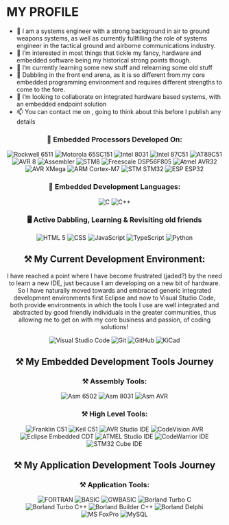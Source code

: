 # MY PROFILE

- 👋 I am a systems engineer with a strong background in air to ground weapons systems, as well as currently fullfilling the role of systems engineer in the tactical ground and airborne communications industry.
- 👀 I’m interested in most things that tickle my fancy, hardware and embedded software being my historical strong points though.
- 🌱 I’m currently learning some new stuff and relearning some old stuff
- 🌱 Dabbling in the front end arena, as it is so different from my core embedded programming environment and requires different strengths to come to the fore.
- 💞️ I’m looking to collaborate on integrated hardware based systems, with an embedded endpoint solution
- 📫 You can contact me on , going to think about this before I publish any details

<h3 align="center">🚀 Embedded Processors Developed On:</h3>
<p align="center">
  <a target="_blank"><img alt="Rockwell 6511"
    src="https://img.shields.io/badge/-R6511-%2312100E.svg?logo=okta&style=for-the-badge&logoColor=#03234B"/></a> 
  <a target="_blank"><img alt="Motorola 65SC151"
    src="https://img.shields.io/badge/-65SC151-%2312100E.svg?logo=motorola&style=for-the-badge&logoColor=#E1140A"/></a> 
  <a target="_blank"><img alt="Intel 8031"
    src="https://img.shields.io/badge/-80C31-%2312100E.svg?logo=intel&style=for-the-badge&logoColor=#0071C5"/></a> 
  <a target="_blank"><img alt="Intel 87C51"
    src="https://img.shields.io/badge/-87C51-%2312100E.svg?logo=intel&style=for-the-badge&logoColor=#0071C5"/></a> 
  <a target="_blank"><img alt="AT89C51"
    src="https://img.shields.io/badge/-AT89C51-%2312100E.svg?logo=atmel&style=for-the-badge&logoColor=#03234B"/></a> 
  <a target="_blank"><img alt="AVR 8"
    src="https://img.shields.io/badge/-AVR8-%2312100E.svg?logo=atmel&style=for-the-badge&logoColor=#03234B"/></a> 
  <a target="_blank"><img alt="Assembler"
    src="https://img.shields.io/badge/-PIC-%2312100E.svg?logo=microchip&style=for-the-badge&logoColor=#03234B"/></a> 
  <a target="_blank"><img alt="STM8"
    src="https://img.shields.io/badge/-STM8-%2312100E.svg?logo=STMicroelectronics&style=for-the-badge&logoColor=#03234B"/></a> 
  <a target="_blank"><img alt="Freescale DSP56F805"
    src="https://img.shields.io/badge/-DSP56F805-%2312100E.svg?logo=motorola&style=for-the-badge&logoColor=#E1140A"/></a> 
  <a target="_blank"><img alt="Atmel AVR32"
    src="https://img.shields.io/badge/-AVR32-%2312100E.svg?logo=atmel&style=for-the-badge&logoColor=#03234B"/></a> 
  <a target="_blank"><img alt="AVR XMega"
    src="https://img.shields.io/badge/-AVR%20XMEGA-%2312100E.svg?logo=atmel&style=for-the-badge&logoColor=#03234B"/></a> 
  <a target="_blank"><img alt="ARM Cortex-M7"
    src="https://img.shields.io/badge/-ARM%20Cortex--M7-%2312100E.svg?logo=atmel&style=for-the-badge&logoColor=#03234B"/></a> 
  <a target="_blank"><img alt="STM STM32"
    src="https://img.shields.io/badge/-STM32-%2312100E.svg?logo=STMicroelectronics&style=for-the-badge&logoColor=#03234B"/></a>
  <a target="_blank"><img alt="ESP ESP32" 
  src="https://img.shields.io/badge/-ESP32-%2312100E.svg?logo=Espressif&style=for-the-badge&logoColor=#E7352C"/></a>
</p>

<div>
</div>

<h3 align="center">🚀 Embedded Development Languages:</h3>
<p align="center">
  <a target="_blank"><img alt="C"
    src="https://img.shields.io/badge/C-%2312100E.svg?logo=c&style=for-the-badge&logoColor=#A8B9CC"/></a>
  <a target="_blank"><img alt="C++"
    src="https://img.shields.io/badge/C++-%2312100E.svg?logo=cplusplus&style=for-the-badge&logoColor=#00599C"/></a> 
</p>

<h3 align="center">🖥 Active Dabbling, Learning & Revisiting old friends</h3>
<p align="center">
  <a target="_blank"><img alt="HTML 5"
    src="https://img.shields.io/badge/HTML5-%2312100E.svg?logo=html5&style=for-the-badge&logoColor=#E34F26"/></a>
  <a target="_blank"><img alt="CSS"
    src="https://img.shields.io/badge/CSS-%2312100E.svg?logo=css3&style=for-the-badge&logoColor=#1572B6"/></a>
  <a target="_blank"><img alt="JavaScript"
    src="https://img.shields.io/badge/JavaScript-%2312100E.svg?logo=javascript&style=for-the-badge&logoColor=#F7DF1E"/></a>
  <a target="_blank"><img alt="TypeScript"
    src="https://img.shields.io/badge/TypeScript-%2312100E.svg?logo=typescript&style=for-the-badge&logoColor=#3178C6"/></a>
  <a target="_blank"><img alt="Python"
    src="https://img.shields.io/badge/Python-%2312100E.svg?logo=python&style=for-the-badge&logoColor=#3776AB"/></a>
</p>

<h2 align="center">⚒ My Current Development Environment:</h3>
<p align="center">
I have reached a point where I have become frustrated (jaded?) by the need to learn a new IDE, just because I am developing on a new bit of hardware.
So I have naturally moved towards and embraced generic integrated development environments first Eclipse and now to Visual Studio Code, both provide environments in which the tools I use are well integrated and abstracted by good friendly individuals in the greater communities, thus allowing me to get on with my core business and passion, of coding solutions!
</p>
<p align="center">
  <a target="_blank"><img alt="Visual Studio Code"
    src="https://img.shields.io/badge/Visual%20Studio%20Code-%2312100E.svg?logo=visual-studio-code&style=for-the-badge&logoColor=blue"/></a> 
  <a target="_blank"><img alt="Git"
    src="https://img.shields.io/badge/Git-%2312100E.svg?logo=git&style=for-the-badge"/></a> 
  <a target="_blank"><img alt="GitHub"
    src="https://img.shields.io/badge/GitHub-%2312100E?logo=GitHub&style=for-the-badge"/></a> 
  <a target="_blank"><img alt="KiCad"
    src="https://img.shields.io/badge/KiCad-%2312100E?logo=kicad&logoWidth=40&logoColor=blue&style=for-the-badge"/></a> 
</p>

<h2 align="center">⚒ My Embedded Development Tools Journey</h2>
<h3 align="center">⚒ Assembly Tools:</h3>
<p align="center">
  <a target="_blank"><img alt="Asm 6502"
    src="https://img.shields.io/badge/ASM6500-%2312100E.svg?logo=v&logoColor=white&style=for-the-badge"/></a> 
  <a target="_blank"><img alt="Asm 8031"
    src="https://img.shields.io/badge/ASM51-%2312100E.svg?logo=v&logoColor=white&style=for-the-badge"/></a> 
  <a target="_blank"><img alt="Asm AVR"
    src="https://img.shields.io/badge/AVRASM-%2312100E.svg?logo=v&logoColor=white&style=for-the-badge"/></a> 
</p>

<h3 align="center">⚒ High Level Tools:</h3>
<p align="center">
  <a target="_blank"><img alt="Franklin C51" 
    src="https://img.shields.io/badge/Franklin%20C51-%2312100E.svg?logo=c&style=for-the-badge&logoColor=#A8B9CC"/></a>
  <a target="_blank"><img alt="Keil C51"
    src="https://img.shields.io/badge/KEIL%20C51-%2312100E.svg?logo=c&style=for-the-badge&logoColor=#A8B9CC"/></a>
  <a target="_blank"><img alt="AVR Studio IDE"
    src="https://img.shields.io/badge/AVR%20Studio%20IDE-%2312100E.svg?logo=c&style=for-the-badge&logoColor=#A8B9CC"/></a>
  <a target="_blank"><img alt="CodeVision AVR"
    src="https://img.shields.io/badge/CodeVision%20AVR-%2312100E.svg?logo=c&style=for-the-badge&logoColor=#A8B9CC"/></a>
  <a target="_blank"><img alt="Eclipse Embedded CDT"
    src="https://img.shields.io/badge/Eclipse%20Embedded%20CDT-%2312100E.svg?logo=Eclipse IDE&style=for-the-badge&logoColor=#2C2255"/></a>
  <a target="_blank"><img alt="ATMEL Studio IDE"
    src="https://img.shields.io/badge/ATMEL%20Studio%20IDE-%2312100E.svg?logo=c&style=for-the-badge&logoColor=#A8B9CC"/></a>
  <a target="_blank"><img alt="CodeWarrior IDE"
    src="https://img.shields.io/badge/CodeWarrior%20IDE-%2312100E.svg?logo=c&style=for-the-badge&logoColor=#A8B9CC"/></a>
  <a target="_blank"><img alt="STM32 Cube IDE"
    src="https://img.shields.io/badge/STM32%20Cube%20IDE-%2312100E.svg?logo=STMicroelectronics&style=for-the-badge&logoColor=#03234B"/></a>
 </p>

<h2 align="center">⚒ My Application Development Tools Journey</h2>
<h3 align="center">⚒ Application Tools:</h3>
<p align="center">
  <a target="_blank"><img alt="FORTRAN"
    src="https://img.shields.io/badge/-FORTRAN-%2312100E.svg?logo=fortran&style=for-the-badge&logoColor=#2C2255"/></a>
  <a target="_blank"><img alt="BASIC"
    src="https://img.shields.io/badge/-MS--BASIC-%2312100E.svg?logo=v&style=for-the-badge&logoColor=#2C2255"/></a>
  <a target="_blank"><img alt="GWBASIC"
    src="https://img.shields.io/badge/-GW--BASIC-%2312100E.svg?logo=v&style=for-the-badge&logoColor=#2C2255"/></a>
  <a target="_blank"><img alt="Borland Turbo C"
    src="https://img.shields.io/badge/TURBO%20C-%2312100E.svg?logo=c&style=for-the-badge&logoColor=#A8B9CC"/></a>
  <a target="_blank"><img alt="Borland Turbo C++"
    src="https://img.shields.io/badge/TURBO%20C++-%2312100E.svg?logo=c&style=for-the-badge&logoColor=#A8B9CC"/></a>
  <a target="_blank"><img alt="Borland Builder C++"
    src="https://img.shields.io/badge/-Borland%20Builder%20C++-%2312100E.svg?logo=cplusplus&style=for-the-badge&logoColor=#00599C"/></a>
  <a target="_blank"><img alt="Borland Delphi"
    src="https://img.shields.io/badge/-Borland%20Delphi-%2312100E.svg?logo=delphi&style=for-the-badge&logoColor=#EE1F35"/></a>
  <a target="_blank"><img alt="MS FoxPro"
    src="https://img.shields.io/badge/-MS FoxPro-%2312100E.svg?logo=msfoxpro&style=for-the-badge&logoColor=#2C2255"/></a>
  <a target="_blank"><img alt="MySQL"
    src="https://img.shields.io/badge/-MySQL-%2312100E.svg?logo=mysql&style=for-the-badge&logoColor=#2C2255"/></a>
</p>


<!-- div align="center">
<img src="https://cdn.rawgit.com/sindresorhus/awesome/d7305f38d29fed78fa85652e3a63e154dd8e8829/media/badge.svg" alt="Awesome Badge"/>
<a href="https://arbeitnow.com/?utm_source=awesome-github-profile-readme"><img src="https://img.shields.io/static/v1?label=&labelColor=505050&message=arbeitnow&color=%230076D6&style=flat&logo=google-chrome&logoColor=%230076D6" alt="website"/></a>

<img src="http://hits.dwyl.com/abhisheknaiidu/awesome-github-profile-readme.svg" alt="Hits Badge"/>

<img src="https://img.shields.io/static/v1?label=%F0%9F%8C%9F&message=If%20Useful&style=style=flat&color=BC4E99" alt="Star Badge"/>
<a href="https://discord.gg/XTW52Kt"><img src="https://img.shields.io/discord/733027681184251937.svg?style=flat&label=Join%20Community&color=7289DA" alt="Join Community Badge"/></a>
<a href="https://twitter.com/abhisheknaiidu" ><img src="https://img.shields.io/twitter/follow/abhisheknaiidu.svg?style=social" /> </a -->
<br>
